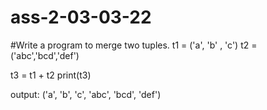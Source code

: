 # ass-2-03-03-22
#Write a program to merge two tuples.
t1 = ('a', 'b' , 'c')
t2 = ('abc','bcd','def')

t3 = t1 + t2
print(t3)

output:
('a', 'b', 'c', 'abc', 'bcd', 'def')

